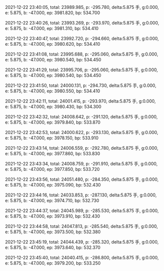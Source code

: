 2021-12-22 23:40:05, total: 23989.985, p: -295.780, delta:5.875 手, g:0.000, e: 5.875, b: -47.000, ep: 3981.820, bp: 534.700

2021-12-22 23:40:26, total: 23993.269, p: -293.970, delta:5.875 手, g:0.000, e: 5.875, b: -47.000, ep: 3981.310, bp: 534.410

2021-12-22 23:40:47, total: 23992.720, p: -294.660, delta:5.875 手, g:0.000, e: 5.875, b: -47.000, ep: 3980.620, bp: 534.410

2021-12-22 23:41:08, total: 23995.688, p: -295.060, delta:5.875 手, g:0.000, e: 5.875, b: -47.000, ep: 3980.540, bp: 534.450

2021-12-22 23:41:29, total: 23995.706, p: -295.060, delta:5.875 手, g:0.000, e: 5.875, b: -47.000, ep: 3980.540, bp: 534.450

2021-12-22 23:41:50, total: 24000.131, p: -294.730, delta:5.875 手, g:0.000, e: 5.875, b: -47.000, ep: 3980.550, bp: 534.410

2021-12-22 23:42:11, total: 24001.415, p: -293.970, delta:5.875 手, g:0.000, e: 5.875, b: -47.000, ep: 3980.430, bp: 534.300

2021-12-22 23:42:32, total: 24008.642, p: -291.120, delta:5.875 手, g:0.000, e: 5.875, b: -47.000, ep: 3979.840, bp: 533.870

2021-12-22 23:42:53, total: 24000.622, p: -293.130, delta:5.875 手, g:0.000, e: 5.875, b: -47.000, ep: 3978.150, bp: 533.910

2021-12-22 23:43:14, total: 24006.559, p: -292.780, delta:5.875 手, g:0.000, e: 5.875, b: -47.000, ep: 3977.860, bp: 533.830

2021-12-22 23:43:34, total: 24008.759, p: -291.910, delta:5.875 手, g:0.000, e: 5.875, b: -47.000, ep: 3977.850, bp: 533.720

2021-12-22 23:43:56, total: 24051.480, p: -284.350, delta:5.875 手, g:0.000, e: 5.875, b: -47.000, ep: 3975.090, bp: 532.430

2021-12-22 23:44:16, total: 24033.853, p: -287.130, delta:5.875 手, g:0.000, e: 5.875, b: -47.000, ep: 3974.710, bp: 532.730

2021-12-22 23:44:37, total: 24045.989, p: -285.530, delta:5.875 手, g:0.000, e: 5.875, b: -47.000, ep: 3973.910, bp: 532.430

2021-12-22 23:44:58, total: 24047.813, p: -285.540, delta:5.875 手, g:0.000, e: 5.875, b: -47.000, ep: 3973.500, bp: 532.380

2021-12-22 23:45:19, total: 24044.439, p: -285.320, delta:5.875 手, g:0.000, e: 5.875, b: -47.000, ep: 3973.640, bp: 532.370

2021-12-22 23:45:40, total: 24040.415, p: -286.800, delta:5.875 手, g:0.000, e: 5.875, b: -47.000, ep: 3979.200, bp: 533.250
